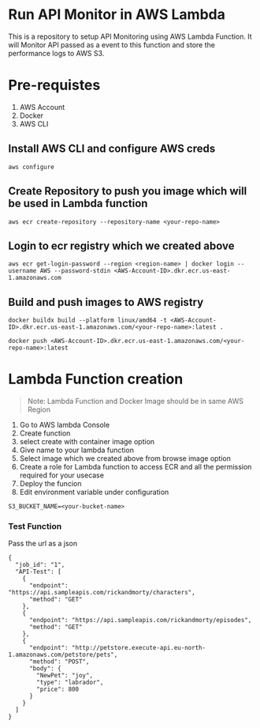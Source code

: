 # Run API Monitor in AWS Lambda

This is a repository to setup API Monitoring using AWS Lambda Function. It will Monitor API passed
as a event to this function and store the performance logs to AWS S3.

# Pre-requistes

1. AWS Account
2. Docker
3. AWS CLI

## Install AWS CLI and configure AWS creds

```
aws configure
```

## Create Repository to push you image which will be used in Lambda function

```
aws ecr create-repository --repository-name <your-repo-name>
```

## Login to ecr registry which we created above

```
aws ecr get-login-password --region <region-name> | docker login --username AWS --password-stdin <AWS-Account-ID>.dkr.ecr.us-east-1.amazonaws.com
```

## Build and push images to AWS registry

```
docker buildx build --platform linux/amd64 -t <AWS-Account-ID>.dkr.ecr.us-east-1.amazonaws.com/<your-repo-name>:latest .

docker push <AWS-Account-ID>.dkr.ecr.us-east-1.amazonaws.com/<your-repo-name>:latest
```

# Lambda Function creation

> Note: Lambda Function and Docker Image should be in same AWS Region

1. Go to AWS lambda Console
2. Create function
3. select create with container image option
4. Give name to your lambda function
5. Select image which we created above from browse image option
6. Create a role for Lambda function to access ECR and all the permission required for your usecase
7. Deploy the funcion
8. Edit environment variable under configuration
```
S3_BUCKET_NAME=<your-bucket-name>
```

### Test Function
Pass the url as a json

```
{
  "job_id": "1",
  "API-Test": [
    {
      "endpoint": "https://api.sampleapis.com/rickandmorty/characters",
      "method": "GET"
    },
    {
      "endpoint": "https://api.sampleapis.com/rickandmorty/episodes",
      "method": "GET"
    },
    {
      "endpoint": "http://petstore.execute-api.eu-north-1.amazonaws.com/petstore/pets",
      "method": "POST",
      "body": {
        "NewPet": "joy",
        "type": "labrador",
        "price": 800
      }
    }
  ]
}

```

